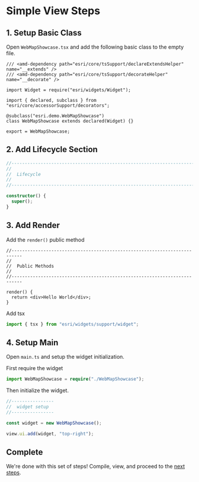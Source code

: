 # Simple View Steps

## 1. Setup Basic Class

Open `WebMapShowcase.tsx` and add the following basic class to the empty file.

```tsx
/// <amd-dependency path="esri/core/tsSupport/declareExtendsHelper" name="__extends" />
/// <amd-dependency path="esri/core/tsSupport/decorateHelper" name="__decorate" />

import Widget = require("esri/widgets/Widget");

import { declared, subclass } from "esri/core/accessorSupport/decorators";

@subclass("esri.demo.WebMapShowcase")
class WebMapShowcase extends declared(Widget) {}

export = WebMapShowcase;
```

## 2. Add Lifecycle Section

```ts
//--------------------------------------------------------------------------
//
//  Lifecycle
//
//--------------------------------------------------------------------------

constructor() {
  super();
}
```

## 3. Add Render

Add the `render()` public method

```tsx
//--------------------------------------------------------------------------
//
//  Public Methods
//
//--------------------------------------------------------------------------

render() {
  return <div>Hello World</div>;
}
```

Add tsx

```ts
import { tsx } from "esri/widgets/support/widget";
```

## 4. Setup Main

Open `main.ts` and setup the widget initialization.

First require the widget

```ts
import WebMapShowcase = require("./WebMapShowcase");
```

Then initialize the widget.

```ts
//----------------
//  widget setup
//----------------

const widget = new WebMapShowcase();

view.ui.add(widget, "top-right");
```

## Complete

We're done with this set of steps! Compile, view, and proceed to the [next steps](../4-updated-view/STEPS.md).

